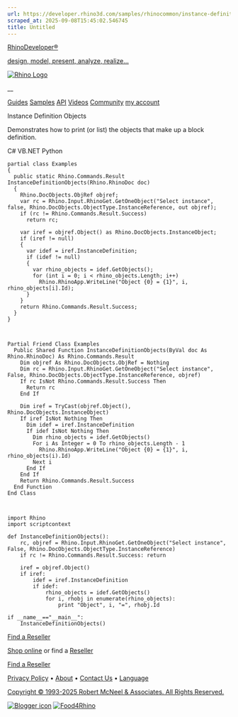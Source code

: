 ```yaml
---
url: https://developer.rhino3d.com/samples/rhinocommon/instance-definition-objects/
scraped_at: 2025-09-08T15:45:02.546745
title: Untitled
---
```


[RhinoDeveloper®](/)

[design, model, present, analyze, realize...](/)

[![Rhino Logo](https://developer.rhino3d.com/images/rhinodevlogo.png)](/)

__

[Guides](https://developer.rhino3d.com/guides)
[Samples](https://developer.rhino3d.com/samples)
[API](https://developer.rhino3d.com/api)
[Videos](https://developer.rhino3d.com/videos)
[Community](https://discourse.mcneel.com/c/rhino-developer) [my account
](https://www.rhino3d.com/my-account/ "Manage your account, licenses, and
teams")

Instance Definition Objects

Demonstrates how to print (or list) the objects that make up a block
definition.

C# VB.NET Python

    
    
    partial class Examples
    {
      public static Rhino.Commands.Result InstanceDefinitionObjects(Rhino.RhinoDoc doc)
      {
        Rhino.DocObjects.ObjRef objref;
        var rc = Rhino.Input.RhinoGet.GetOneObject("Select instance", false, Rhino.DocObjects.ObjectType.InstanceReference, out objref);
        if (rc != Rhino.Commands.Result.Success)
          return rc;
    
        var iref = objref.Object() as Rhino.DocObjects.InstanceObject;
        if (iref != null)
        {
          var idef = iref.InstanceDefinition;
          if (idef != null)
          {
            var rhino_objects = idef.GetObjects();
            for (int i = 0; i < rhino_objects.Length; i++)
              Rhino.RhinoApp.WriteLine("Object {0} = {1}", i, rhino_objects[i].Id);
          }
        }
        return Rhino.Commands.Result.Success;
      }
    }
    
    
    
    Partial Friend Class Examples
      Public Shared Function InstanceDefinitionObjects(ByVal doc As Rhino.RhinoDoc) As Rhino.Commands.Result
    	Dim objref As Rhino.DocObjects.ObjRef = Nothing
    	Dim rc = Rhino.Input.RhinoGet.GetOneObject("Select instance", False, Rhino.DocObjects.ObjectType.InstanceReference, objref)
    	If rc IsNot Rhino.Commands.Result.Success Then
    	  Return rc
    	End If
    
    	Dim iref = TryCast(objref.Object(), Rhino.DocObjects.InstanceObject)
    	If iref IsNot Nothing Then
    	  Dim idef = iref.InstanceDefinition
    	  If idef IsNot Nothing Then
    		Dim rhino_objects = idef.GetObjects()
    		For i As Integer = 0 To rhino_objects.Length - 1
    		  Rhino.RhinoApp.WriteLine("Object {0} = {1}", i, rhino_objects(i).Id)
    		Next i
    	  End If
    	End If
    	Return Rhino.Commands.Result.Success
      End Function
    End Class
    
    
    
    import Rhino
    import scriptcontext
    
    def InstanceDefinitionObjects():
        rc, objref = Rhino.Input.RhinoGet.GetOneObject("Select instance", False, Rhino.DocObjects.ObjectType.InstanceReference)
        if rc != Rhino.Commands.Result.Success: return
    
        iref = objref.Object()
        if iref:
            idef = iref.InstanceDefinition
            if idef:
                rhino_objects = idef.GetObjects()
                for i, rhobj in enumerate(rhino_objects):
                    print "Object", i, "=", rhobj.Id
    
    if __name__=="__main__":
        InstanceDefinitionObjects()
    

  

[Find a Reseller](https://www.rhino3d.com/sales)

[Shop online](https://www.rhino3d.com/store) or find a
[Reseller](https://www.rhino3d.com/sales)

[Find a Reseller](https://www.rhino3d.com/sales)

[Privacy Policy](https://www.rhino3d.com/privacy) •
[About](https://www.rhino3d.com/mcneel/about) • [Contact
Us](https://www.rhino3d.com/mcneel/contact) • [
Language](https://www.rhino3d.com/language "Change to a different region or
language")

[Copyright © 1993-2025 Robert McNeel & Associates. All Rights
Reserved.](https://www.rhino3d.com/mcneel/about)

[](https://www.facebook.com/McNeelRhinoceros/)
[](https://twitter.com/bobmcneel) [](https://www.linkedin.com/groups/75313/)
[](https://www.youtube.com/user/RhinoGuide/videos) [](https://vimeo.com/rhino)
[![Blogger
icon](https://developer.rhino3d.com/images/blogger.svg)](http://blog.rhino3d.com/)
[![Food4Rhino](https://developer.rhino3d.com/images/f4r_icon_01.svg)](https://www.food4rhino.com)

